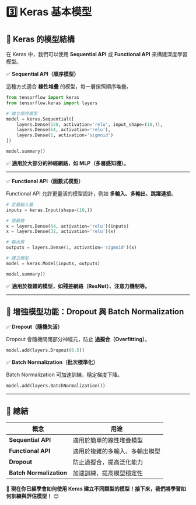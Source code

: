 # 3️⃣ Keras 基本模型

## 🎯 Keras 的模型結構

在 Keras 中，我們可以使用 **Sequential API** 或 **Functional API** 來構建深度學習模型。

✅ **Sequential API（順序模型）**

這種方式適合 **線性堆疊** 的模型，每一層按照順序堆疊。

```python
from tensorflow import keras
from tensorflow.keras import layers

# 建立順序模型
model = keras.Sequential([
    layers.Dense(128, activation='relu', input_shape=(10,)),
    layers.Dense(64, activation='relu'),
    layers.Dense(1, activation='sigmoid')
])

model.summary()
```

✅ **適用於大部分的神經網路，如 MLP（多層感知機）。**

---

✅ **Functional API（函數式模型）**

Functional API 允許更靈活的模型設計，例如 **多輸入、多輸出、跳躍連接**。

```python
# 定義輸入層
inputs = keras.Input(shape=(10,))

# 隱藏層
x = layers.Dense(64, activation='relu')(inputs)
x = layers.Dense(32, activation='relu')(x)

# 輸出層
outputs = layers.Dense(1, activation='sigmoid')(x)

# 建立模型
model = keras.Model(inputs, outputs)

model.summary()
```

✅ **適用於複雜的模型，如殘差網路（ResNet）、注意力機制等。**

---

## 🎯 增強模型功能：Dropout 與 Batch Normalization

✅ **Dropout（隨機失活）**

Dropout 會隨機關閉部分神經元，防止 **過擬合（Overfitting）**。

```python
model.add(layers.Dropout(0.5))
```

✅ **Batch Normalization（批次標準化）**

Batch Normalization 可加速訓練，穩定梯度下降。

```python
model.add(layers.BatchNormalization())
```

---

## 📝 **總結**

| **概念** | **用途** |
|----------|--------|
| **Sequential API** | 適用於簡單的線性堆疊模型 |
| **Functional API** | 適用於複雜的多輸入、多輸出模型 |
| **Dropout** | 防止過擬合，提高泛化能力 |
| **Batch Normalization** | 加速訓練，提高模型穩定性 |

🚀 **現在你已經學會如何使用 Keras 建立不同類型的模型！接下來，我們將學習如何訓練與評估模型！** 😊

